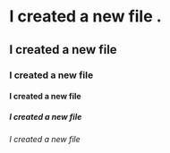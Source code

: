# I created a new file . 
##  I created a new file

### I created a new file
#### I created a new file
##### I created a new file
###### I created a new file
